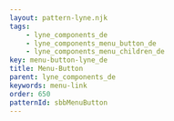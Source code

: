 ```yaml
---
layout: pattern-lyne.njk
tags: 
    - lyne_components_de
    - lyne_components_menu_button_de
    - lyne_components_menu_children_de
key: menu-button-lyne_de
title: Menu-Button
parent: lyne_components_de
keywords: menu-link
order: 650
patternId: sbbMenuButton
---
```

